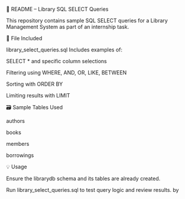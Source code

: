 📘 README – Library SQL SELECT Queries

This repository contains sample SQL SELECT queries for a Library Management System as part of an internship task.

📂 File Included

library_select_queries.sql
Includes examples of:

SELECT * and specific column selections

Filtering using WHERE, AND, OR, LIKE, BETWEEN

Sorting with ORDER BY

Limiting results with LIMIT

🗃️ Sample Tables Used

authors

books

members

borrowings

💡 Usage

Ensure the librarydb schema and its tables are already created.

Run library_select_queries.sql to test query logic and review results. by
